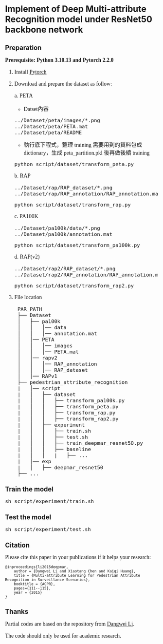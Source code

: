# Implement of Deep Multi-attribute Recognition model under ResNet50 backbone network

## Preparation
<font face="Times New Roman" size=4>

**Prerequisite: Python 3.10.13 and Pytorch 2.2.0**

1. Install [Pytorch](https://pytorch.org/)

2. Download and prepare the dataset as follow:

    a. PETA
    - Datset內容
    ```
    ../Dataset/peta/images/*.png
    ../Dataset/peta/PETA.mat
    ../Dataset/peta/README
    ```
    - 執行底下程式，整理 training 需要用到的資料包成 dictionary，生成 peta_partition.pkl 後再做後續 training
    ```
    python script/dataset/transform_peta.py 
    ```

    b. RAP
    ```
    ../Dataset/rap/RAP_dataset/*.png
    ../Dataset/rap/RAP_annotation/RAP_annotation.mat
    ```
    ```
    python script/dataset/transform_rap.py
    ```

    c. PA100K
    ```
    ../Dataset/pa100k/data/*.png
    ../Dataset/pa100k/annotation.mat
    ``` 
    ```
    python script/dataset/transform_pa100k.py 
    ```

    d. RAP(v2)
    ```
    ../Dataset/rap2/RAP_dataset/*.png
    ../Dataset/rap2/RAP_annotation/RAP_annotation.mat
    ```
    ```
    python script/dataset/transform_rap2.py
    ```
3. File location
   ```
    PAR_PATH
    ├── Dataset
    │   ├── pa100k
    │   │   │── data
    │   │   │── annotation.mat
    │   │── PETA
    │   │   │── images
    │   │   │── PETA.mat
    │   │── rapv2
    │   │   │── RAP_annotation
    │   │   │── RAP_dataset
    │   │── RAPv1
    ├── pedestrian_attribute_recognition
    |   │── script
    |   │   ├── dataset
    |   │   │   ├── transform_pa100k.py
    |   │   │   ├── transform_peta.py
    |   │   │   ├── transform_rap.py
    |   │   │   ├── transform_rap2.py
    |   │   ├── experiment
    |   │   │   ├── train.sh
    |   │   │   ├── test.sh
    |   │   │   ├── train_deepmar_resnet50.py
    |   │   │   ├── baseline
    |   │   │   |   ├── ...
    |   │── exp
    |   │   ├── deepmar_resnet50
    ├── ...
   ```
</font>

## Train the model
<font face="Times New Roman" size=4>

   ```
   sh script/experiment/train.sh
   ``` 
</font>

## Test the model
<font face="Times New Roman" size=4>

   ```
   sh script/experiment/test.sh
   ```

</font>

## Citation
<font face="Times New Roman" size=4>
Please cite this paper in your publications if it helps your research:
</font>

```
@inproceedings{li2015deepmar,
    author = {Dangwei Li and Xiaotang Chen and Kaiqi Huang},
    title = {Multi-attribute Learning for Pedestrian Attribute Recognition in Surveillance Scenarios},
    booktitle = {ACPR},
    pages={111--115},
    year = {2015}
}
```

## Thanks
<font face="Times New Roman" size=4>

Partial codes are based on the repository from [Dangwei Li](https://github.com/dangweili/pedestrian-attribute-recognition-pytorch).

The code should only be used for academic research.

</font>
